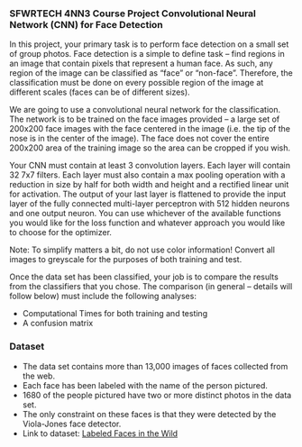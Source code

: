 ###  SFWRTECH 4NN3 Course Project Convolutional Neural Network (CNN) for Face Detection

In this project, your primary task is to perform face detection on a small set of group photos. Face detection is a simple to define task – find regions in an image that contain pixels that represent a human face. As such, any region of the image can be classified as “face” or “non-face”. Therefore, the classification must be done on every possible region of the image at different scales (faces can be of different sizes). 

We are going to use a convolutional neural network for the classification. The network is to be trained on the face images provided – a large set of 200x200 face images with the face centered in the image (i.e. the tip of the nose is in the center of the image). The face does not cover the entire 200x200 area of the training image so the area can be cropped if you wish. 

Your CNN must contain at least 3 convolution layers. Each layer will contain 32 7x7 filters. Each layer must also contain a max pooling operation with a reduction in size by half for both width and height and a rectified linear unit for activation. The output of your last layer is flattened to provide the input layer of the fully connected multi-layer perceptron with 512 hidden neurons and one output neuron. You can use whichever of the available functions you would like for the loss function and whatever approach you would like to choose for the optimizer. 

Note: To simplify matters a bit, do not use color information! Convert all images to greyscale for the purposes of both training and test. 

Once the data set has been classified, your job is to compare the results from the classifiers that you chose. 
The comparison (in general – details will follow below) must include the following analyses: 

 - Computational Times for both training and testing  
 - A confusion matrix

### Dataset

 - The data set contains more than 13,000 images of faces collected from    the web.  
  -  Each face has been labeled with the name of the person pictured.  
  -  1680 of the people pictured have two or more distinct photos in the data set.  
 -   The only constraint on these faces is that they were detected by the Viola-Jones face detector.
 - Link to dataset: [Labeled Faces in the Wild](http://vis-www.cs.umass.edu/lfw/)
